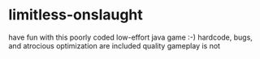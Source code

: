 # limitless-onslaught
have fun with this poorly coded low-effort java game :-)
hardcode, bugs, and atrocious optimization are included
quality gameplay is not

